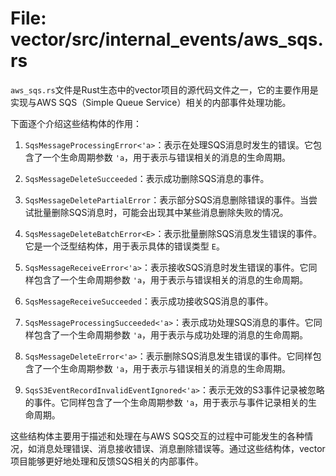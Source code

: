 # File: vector/src/internal_events/aws_sqs.rs

`aws_sqs.rs`文件是Rust生态中的vector项目的源代码文件之一，它的主要作用是实现与AWS SQS（Simple Queue Service）相关的内部事件处理功能。

下面逐个介绍这些结构体的作用：

1. `SqsMessageProcessingError<'a>`：表示在处理SQS消息时发生的错误。它包含了一个生命周期参数 `'a`，用于表示与错误相关的消息的生命周期。

2. `SqsMessageDeleteSucceeded`：表示成功删除SQS消息的事件。

3. `SqsMessageDeletePartialError`：表示部分SQS消息删除错误的事件。当尝试批量删除SQS消息时，可能会出现其中某些消息删除失败的情况。

4. `SqsMessageDeleteBatchError<E>`：表示批量删除SQS消息发生错误的事件。它是一个泛型结构体，用于表示具体的错误类型 `E`。

5. `SqsMessageReceiveError<'a>`：表示接收SQS消息时发生错误的事件。它同样包含了一个生命周期参数 `'a`，用于表示与错误相关的消息的生命周期。

6. `SqsMessageReceiveSucceeded`：表示成功接收SQS消息的事件。

7. `SqsMessageProcessingSucceeded<'a>`：表示成功处理SQS消息的事件。它同样包含了一个生命周期参数 `'a`，用于表示与成功处理的消息的生命周期。

8. `SqsMessageDeleteError<'a>`：表示删除SQS消息发生错误的事件。它同样包含了一个生命周期参数 `'a`，用于表示与错误相关的消息的生命周期。

9. `SqsS3EventRecordInvalidEventIgnored<'a>`：表示无效的S3事件记录被忽略的事件。它同样包含了一个生命周期参数 `'a`，用于表示与事件记录相关的生命周期。

这些结构体主要用于描述和处理在与AWS SQS交互的过程中可能发生的各种情况，如消息处理错误、消息接收错误、消息删除错误等。通过这些结构体，vector项目能够更好地处理和反馈SQS相关的内部事件。

